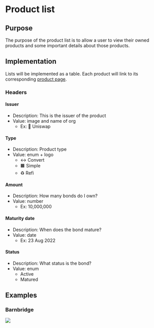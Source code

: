 # Product list

## Purpose

The purpose of the product list is to allow a user to view their owned products and some important details about those products.

## Implementation

Lists will be implemented as a table. Each product will link to its corresponding [product page](../../product_page/convert/README.md).

### Headers

#### Issuer

- Description: This is the issuer of the product
- Value: image and name of org
  - Ex: 🦄 Uniswap

#### **Type**

- Description: Product type
- Value: enum + logo
  - ↔️ Convert
  - 🟧 Simple
  - ♻️ Refi

#### **Amount**

- Description: How many bonds do I own?
- Value: number
  - Ex: 10,000,000

#### **Maturity date**

- Description: When does the bond mature?
- Value: date
  - Ex: 23 Aug 2022

#### **Status**

- Description: What status is the bond?
- Value: enum
  - Active
  - Matured

## Examples

### Barnbridge

![](../../../../../spec/assets/barnbridge/bond_list.png)

